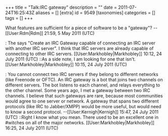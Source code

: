 +++
title = "Talk:IRC gateway"
description = ""
date = 2011-07-24T16:25:43Z
aliases = []
[extra]
id = 9549
[taxonomies]
categories = []
tags = []
+++

What features are sufficient for a piece of software to be a "gateway"?  --[[User:Rdm|Rdm]] 21:59, 5 May 2011 (UTC)

: The says "Create an IRC Gateway capable of connecting an IRC server with another IRC server". I think that IRC servers are already capable of connecting to other IRC servers. [[User:Markhobley|Markhobley]] 10:12, 24 July 2011 (UTC)
::As a side note, I am looking for one that isn't. [[User:Markhobley|Markhobley]] 10:15, 24 July 2011 (UTC)

: You cannot connect two IRC servers if they belong to different networks (like Freenode or OFTC). An IRC gateway is a bot that joins two channels on different servers. The bot listens to each channel, and relays everything to the other channel. Some years ago, I met a gateway between two IRC channels. I believe that such gateways are rare, because most communities would agree to one server or network. A gateway that spans two different protocols (like IRC to Jabber/XMPP) would be more useful, but would need to know a second protocol. --[[User:Kernigh|Kernigh]] 15:47, 24 July 2011 (UTC)
::Right I know what you mean. There used to be an excellent one in #witches on all of the major networks. [[User:Markhobley|Markhobley]] 16:25, 24 July 2011 (UTC)
